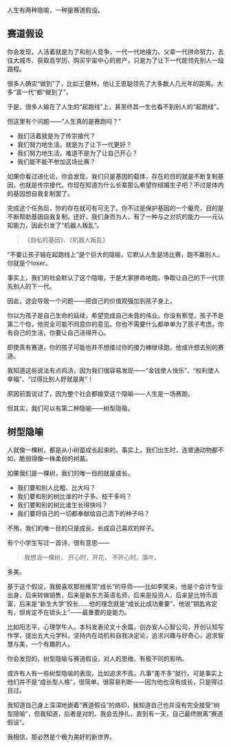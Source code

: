 人生有两种隐喻，一种是赛道假设。

## 赛道假设

你会发现，人活着就是为了和别人竞争，一代一代地接力。父辈一代拼命努力，去往大城市、获取高学历、购买宇宙中心的房产，只是为了让下一代能领先别人一段路程。

很多人确实“做到”了，比如王健林，他让王思聪领先了大多数人几光年的距离。大多“富一代”都“做到了”。

于是，很多人输在了人生的“起跑线”上，甚至终其一生也看不到别人的“起跑线”。

但这里有个问题——“人生真的是赛跑吗？”

- 我们活着就是为了传宗接代？
- 我们努力地生活，就是为了让下一代更好？
- 我们努力地生活，难道不是为了让自己开心？
- 我们能不能不参加这场比赛？

如果你看过进化论，你会发现，我们只是基因的载体，存在的目的就是不断复制基因，也就是传宗接代。你现在知道为什么长辈那么希望你结婚生子吧？不过是体内的基因想自我复制罢了。

完成这个任务后，你的存在就可有可无了。你不过是保护基因的一个躯壳，目的是不断帮助基因自我复制。还好，我们身而为人，有了一种与之对抗的能力——元认知能力，因此引发了“机器人叛乱”。

> 《自私的基因》、《机器人叛乱》

“不要让孩子输在起跑线上”是个巨大的隐喻，它默认人生是场比赛，跑不赢别人，你就是个loser。

事实上，我们的社会默认了这个隐喻，于是大家拼命地跑，争取让自己的下一代领先别人的下一代。

因此，这会导致一个问题——把自己的价值观强加到孩子身上。

你以为孩子是自己生命的延续，希望完成自己未竟的伟业。你没有察觉，孩子不是第二个你，他完全可能不同意你的意见。你也不需要什么都单单为了孩子考虑，你有自己的生活，你要让自己活得开心。

即使真有赛道，你的孩子可能也并不想接过你的接力棒继续跑，他或许想去别的赛道。

我知道这些说法有点鸡汤，因为我们很容易发现——“金钱使人快乐”、“权利使人幸福”、“过得比别人好就是爽”！

原因前面说过了，因为整个社会都接受这个隐喻——人生是一场赛跑。

但其实，我们可以有第二种隐喻——树型隐喻。

## 树型隐喻

人就像一棵树，都是从小树苗成长起来的。事实上，我们出生时，连普通动物都不如，脆弱得像一株柔弱的树苗。

如果我们是一棵树，我们的唯一目的就是成长。

- 我们要和别人比粗、比大吗？
- 我们要和别的树比谁的叶子多、枝干多吗？
- 我们要和别的树比谁生长得快吗？
- 我们要将自己的一切都奉献给自己洒下的种子吗？

不用，我们的唯一目的只是成长，长成自己喜欢的样子。

有个小学生写过一首诗，很有意思——

> 我想当一棵树，
> 开心时，开花，
> 不开心时，落叶。

多美。

基于这个假设，我极喜欢那些推崇“成长”的导师——比如李笑来，他是个会计专业出身，后来转做销售，后来是新东方英语名师，后来是投资人，后来是比特币首富，后来是“新生大学”校长……他的理念就是“成长比成功重要”，他说“钥匙肯定有，但肯定不在锁头上”——最重要的是能力。

比如阳志平，心理学牛人，本科发表论文十余篇，创办安人心智公司，开创认知写作学，提出五大元学科，坚持内在动机和自我决定论，追求兴趣与好奇心，追求智慧与美，一个有趣的人。

你会发现的，树型隐喻与赛道假设，对人的思维。有极不同的影响。

或许有人有一些树型隐喻的表现，比如追求不高，凡事“差不多”就行。可是事实上他们并不是“成长型人格”，很简单，很容易判断——因为他也没有成长，只是得过且过。

我知道自己身上深深地嵌着“赛道假设”的烙印，我知道自己也并没有完全接受“树型隐喻”，但我知道，后者是对的。我会去挣扎，直到有一天，自己最终脱离“赛道假设”。

我相信，那必然是个极为美好的新世界。
